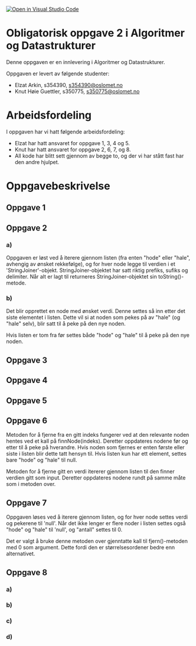 [![Open in Visual Studio Code](https://classroom.github.com/assets/open-in-vscode-f059dc9a6f8d3a56e377f745f24479a46679e63a5d9fe6f495e02850cd0d8118.svg)](https://classroom.github.com/online_ide?assignment_repo_id=463153&assignment_repo_type=GroupAssignmentRepo)
# Obligatorisk oppgave 2 i Algoritmer og Datastrukturer

Denne oppgaven er en innlevering i Algoritmer og Datastrukturer.

Oppgaven er levert av følgende studenter:

* Elzat Arkin, s354390, s354390@oslomet.no
* Knut Høie Guettler, s350775, s350775@oslomet.no

# Arbeidsfordeling

I oppgaven har vi hatt følgende arbeidsfordeling:

* Elzat har hatt ansvaret for oppgave 1, 3, 4 og 5.
* Knut har hatt ansvaret for oppgave 2, 6, 7, og 8.
* All kode har blitt sett gjennom av begge to, og der vi har stått fast har den andre hjulpet.

# Oppgavebeskrivelse

## Oppgave 1

## Oppgave 2

### a)

Oppgaven er løst ved å iterere gjennom listen (fra enten "hode" eller "hale", avhengig av ønsket rekkefølge), og for hver node legge til verdien i et 'StringJoiner'-objekt. StringJoiner-objektet har satt riktig prefiks, sufiks og delimiter. Når alt er lagt til returneres StringJoiner-objektet sin toString()-metode.

### b)

Det blir opprettet en node med ønsket verdi. Denne settes så inn etter det siste elementet i listen. Dette vil si at noden som pekes på av "hale" (og "hale" selv), blir satt til å peke på den nye noden.

Hvis listen er tom fra før settes både "hode" og "hale" til å peke på den nye noden.

## Oppgave 3

## Oppgave 4

## Oppgave 5

## Oppgave 6

Metoden for å fjerne fra en gitt indeks fungerer ved at den relevante noden hentes ved et kall på finnNode(indeks). Deretter oppdateres nodene før og etter til å peke på hverandre.
Hvis noden som fjernes er enten første eller siste i listen blir dette tatt hensyn til. Hvis listen kun har ett element, settes bare "hode" og "hale" til null.

Metoden for å fjerne gitt en verdi itererer gjennom listen til den finner verdien gitt som input. Deretter oppdateres nodene rundt på samme måte som i metoden over.

## Oppgave 7

Oppgaven løses ved å iterere gjennom listen, og for hver node settes verdi og pekerene til 'null'. Når det ikke lenger er flere noder i listen settes også "hode" og "hale" til 'null', og "antall" settes til 0.

Det er valgt å bruke denne metoden over gjenntatte kall til fjern()-metoden med 0 som argument. Dette fordi den er størrelsesordener bedre enn alternativet.

## Oppgave 8

### a)



### b)

### c)

### d)
